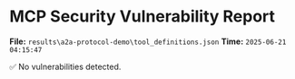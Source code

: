 # MCP Security Vulnerability Report
**File:** `results\a2a-protocol-demo\tool_definitions.json`
**Time:** `2025-06-21 04:15:47`

✅ No vulnerabilities detected.